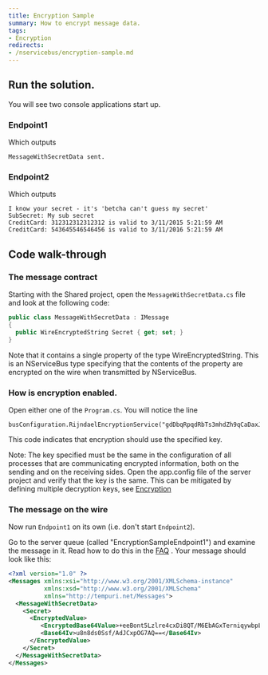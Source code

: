 ```yaml
---
title: Encryption Sample
summary: How to encrypt message data.
tags:
- Encryption
redirects:
- /nservicebus/encryption-sample.md
---
```


## Run the solution.

You will see two console applications start up.

### Endpoint1 

Which outputs

```
MessageWithSecretData sent. 
```

### Endpoint2 

Which outputs

```
I know your secret - it's 'betcha can't guess my secret'
SubSecret: My sub secret
CreditCard: 312312312312312 is valid to 3/11/2015 5:21:59 AM
CreditCard: 543645546546456 is valid to 3/11/2016 5:21:59 AM
```

## Code walk-through

### The message contract

Starting with the Shared project, open the `MessageWithSecretData.cs` file and look at the following code:

```C#
public class MessageWithSecretData : IMessage
{
  public WireEncryptedString Secret { get; set; }
}
```

Note that it contains a single property of the type WireEncryptedString. This is an NServiceBus type specifying that the contents of the property are encrypted on the wire when transmitted by NServiceBus.

### How is encryption enabled. 

Open either one of the `Program.cs`. You will notice the line 

    busConfiguration.RijndaelEncryptionService("gdDbqRpqdRbTs3mhdZh9qCaDaxJXl+e6");

This code indicates that encryption should use the specified key.

Note: The key specified must be the same in the configuration of all processes that are communicating encrypted information, both on the sending and on the receiving sides. Open the app.config file of the server project and verify that the key is the same. This can be mitigated by defining multiple decryption keys, see [Encryption](/nservicebus/encryption.md) 

### The message on the wire

Now run `Endpoint1` on its own (i.e. don't start `Endpoint2`).

Go to the server queue (called "EncryptionSampleEndpoint1") and examine the message in it. Read how to do this in the
[FAQ](/nservicebus/viewing-message-content-in-msmq.md) . Your message should look like this:

```XML
<?xml version="1.0" ?>
<Messages xmlns:xsi="http://www.w3.org/2001/XMLSchema-instance"
          xmlns:xsd="http://www.w3.org/2001/XMLSchema" 
          xmlns="http://tempuri.net/Messages">
  <MessageWithSecretData>
    <Secret>
      <EncryptedValue>
         <EncryptedBase64Value>+eeBont5Lzlre4cxDi8QT/M6EbAGxTerniqywbpLBVA=</EncryptedBase64Value>
         <Base64Iv>u8n8ds0Ssf/AdJCxpOG7AQ==</Base64Iv>
      </EncryptedValue>
    </Secret>
  </MessageWithSecretData>
</Messages>
```